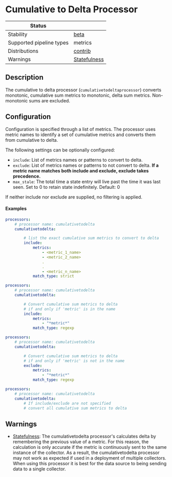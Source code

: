 # Cumulative to Delta Processor

| Status                   |                           |
|--------------------------|---------------------------|
| Stability                | [beta]                    |
| Supported pipeline types | metrics                   |
| Distributions            | [contrib]                 |
| Warnings                 | [Statefulness](#warnings) |

## Description

The cumulative to delta processor (`cumulativetodeltaprocessor`) converts monotonic, cumulative sum metrics to monotonic, delta sum metrics. Non-monotonic sums are excluded.

## Configuration

Configuration is specified through a list of metrics. The processor uses metric names to identify a set of cumulative metrics and converts them from cumulative to delta.

The following settings can be optionally configured:

- `include`: List of metrics names or patterns to convert to delta.
- `exclude`: List of metrics names or patterns to not convert to delta.  **If a metric name matches both include and exclude, exclude takes precedence.**
- `max_stale`: The total time a state entry will live past the time it was last seen. Set to 0 to retain state indefinitely. Default: 0

If neither include nor exclude are supplied, no filtering is applied.

#### Examples

```yaml
processors:
    # processor name: cumulativetodelta
    cumulativetodelta:

        # list the exact cumulative sum metrics to convert to delta
        include:
            metrics:
                - <metric_1_name>
                - <metric_2_name>
                .
                .
                - <metric_n_name>
            match_type: strict
```

```yaml
processors:
    # processor name: cumulativetodelta
    cumulativetodelta:

        # Convert cumulative sum metrics to delta 
        # if and only if 'metric' is in the name 
        include:
            metrics:
                - "*metric*"
            match_type: regexp
```

```yaml
processors:
    # processor name: cumulativetodelta
    cumulativetodelta:

        # Convert cumulative sum metrics to delta 
        # if and only if 'metric' is not in the name 
        exclude:
            metrics:
                - "*metric*"
            match_type: regexp
```

```yaml
processors:
    # processor name: cumulativetodelta
    cumulativetodelta:
        # If include/exclude are not specified
        # convert all cumulative sum metrics to delta
```

## Warnings

- [Statefulness](https://github.com/open-telemetry/opentelemetry-collector/blob/main/docs/standard-warnings.md#statefulness): The cumulativetodelta processor's calculates delta by remembering the previous value of a metric.  For this reason, the calculation is only accurate if the metric is continuously sent to the same instance of the collector.  As a result, the cumulativetodelta processor may not work as expected if used in a deployment of multiple collectors.  When using this processor it is best for the data source to being sending data to a single collector.


[beta]: https://github.com/open-telemetry/opentelemetry-collector#beta
[contrib]: https://github.com/open-telemetry/opentelemetry-collector-releases/tree/main/distributions/otelcol-contrib
